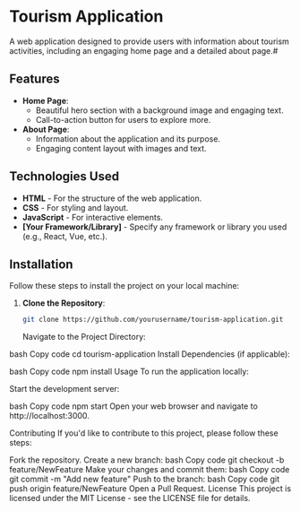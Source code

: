 # Tourism Application

A web application designed to provide users with information about tourism activities, including an engaging home page and a detailed about page.#

## Features

- **Home Page**:
  - Beautiful hero section with a background image and engaging text.
  - Call-to-action button for users to explore more.
- **About Page**:
  - Information about the application and its purpose.
  - Engaging content layout with images and text.

## Technologies Used

- **HTML** - For the structure of the web application.
- **CSS** - For styling and layout.
- **JavaScript** - For interactive elements.
- **[Your Framework/Library]** - Specify any framework or library you used (e.g., React, Vue, etc.).

## Installation

Follow these steps to install the project on your local machine:

1. **Clone the Repository**:

   ```bash
   git clone https://github.com/yourusername/tourism-application.git

   ```

   Navigate to the Project Directory:

bash
Copy code
cd tourism-application
Install Dependencies (if applicable):

bash
Copy code
npm install
Usage
To run the application locally:

Start the development server:

bash
Copy code
npm start
Open your web browser and navigate to http://localhost:3000.

Contributing
If you'd like to contribute to this project, please follow these steps:

Fork the repository.
Create a new branch:
bash
Copy code
git checkout -b feature/NewFeature
Make your changes and commit them:
bash
Copy code
git commit -m "Add new feature"
Push to the branch:
bash
Copy code
git push origin feature/NewFeature
Open a Pull Request.
License
This project is licensed under the MIT License - see the LICENSE file for details.
